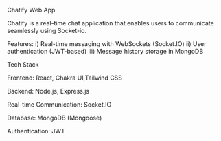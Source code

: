 Chatify Web App

Chatify is a real-time chat application that enables users to communicate seamlessly using Socket-io.

Features: 
    i) Real-time messaging with WebSockets (Socket.IO)
    ii) User authentication (JWT-based)
    iii) Message history storage in MongoDB

Tech Stack

Frontend:  React, Chakra UI,Tailwind CSS

Backend: Node.js, Express.js

Real-time Communication: Socket.IO

Database: MongoDB (Mongoose)

Authentication: JWT 
